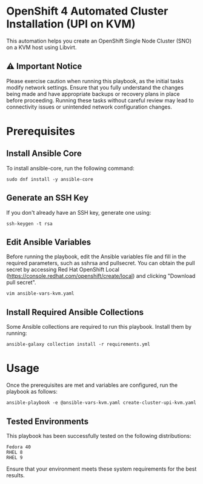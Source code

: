 # OpenShift 4 Automated Cluster Installation (UPI on KVM)

This automation helps you create an OpenShift Single Node Cluster (SNO) on a KVM host using Libvirt.

## ⚠️ Important Notice

Please exercise caution when running this playbook, as the initial tasks modify network settings. Ensure that you fully understand the changes being made and have appropriate backups or recovery plans in place before proceeding. Running these tasks without careful review may lead to connectivity issues or unintended network configuration changes.

# Prerequisites

## Install Ansible Core

To install ansible-core, run the following command:

```
sudo dnf install -y ansible-core
```


## Generate an SSH Key

If you don't already have an SSH key, generate one using:

```
ssh-keygen -t rsa
```

## Edit Ansible Variables

Before running the playbook, edit the Ansible variables file and fill in the required parameters, such as sshrsa and pullsecret. You can obtain the pull secret by accessing Red Hat OpenShift Local (https://console.redhat.com/openshift/create/local) and clicking "Download pull secret".

```
vim ansible-vars-kvm.yaml
```

## Install Required Ansible Collections

Some Ansible collections are required to run this playbook. Install them by running:

```
ansible-galaxy collection install -r requirements.yml
```

# Usage

Once the prerequisites are met and variables are configured, run the playbook as follows:

```
ansible-playbook -e @ansible-vars-kvm.yaml create-cluster-upi-kvm.yaml
```

## Tested Environments

This playbook has been successfully tested on the following distributions:

    Fedora 40
    RHEL 8
    RHEL 9

Ensure that your environment meets these system requirements for the best results.

